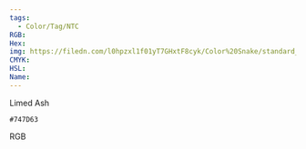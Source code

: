 ```yaml
---
tags:
  - Color/Tag/NTC
RGB:
Hex:
img: https://filedn.com/l0hpzxl1f01yT7GHxtF8cyk/Color%20Snake/standard_csv_to_svg/747D63.svg
CMYK:
HSL:
Name:
---
```

Limed Ash
```palette
#747D63
```
RGB
